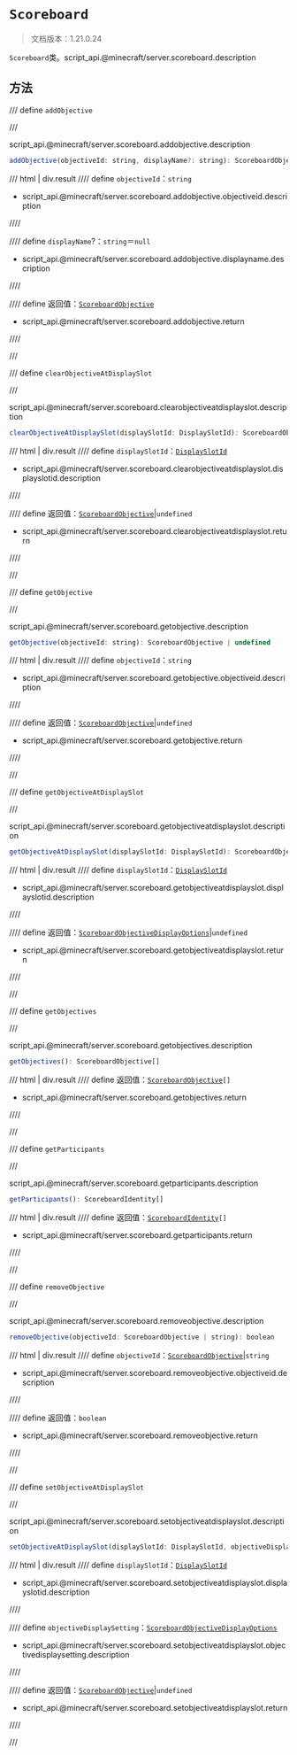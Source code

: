 # `Scoreboard`

> 文档版本：1.21.0.24

`Scoreboard`类。script_api.@minecraft/server.scoreboard.description

## 方法

/// define
`addObjective`


///

script_api.@minecraft/server.scoreboard.addobjective.description

```js
addObjective(objectiveId: string, displayName?: string): ScoreboardObjective
```

/// html | div.result
//// define
`objectiveId`：`string`

- script_api.@minecraft/server.scoreboard.addobjective.objectiveid.description


////

//// define
`displayName`?：`string`＝`null`

- script_api.@minecraft/server.scoreboard.addobjective.displayname.description


////

//// define
返回值：[`ScoreboardObjective`](./scoreboardobjective.md)

- script_api.@minecraft/server.scoreboard.addobjective.return


////

///


/// define
`clearObjectiveAtDisplaySlot`


///

script_api.@minecraft/server.scoreboard.clearobjectiveatdisplayslot.description

```js
clearObjectiveAtDisplaySlot(displaySlotId: DisplaySlotId): ScoreboardObjective | undefined
```

/// html | div.result
//// define
`displaySlotId`：[`DisplaySlotId`](./displayslotid.md)

- script_api.@minecraft/server.scoreboard.clearobjectiveatdisplayslot.displayslotid.description


////

//// define
返回值：[`ScoreboardObjective`](./scoreboardobjective.md)|`undefined`

- script_api.@minecraft/server.scoreboard.clearobjectiveatdisplayslot.return


////

///


/// define
`getObjective`


///

script_api.@minecraft/server.scoreboard.getobjective.description

```js
getObjective(objectiveId: string): ScoreboardObjective | undefined
```

/// html | div.result
//// define
`objectiveId`：`string`

- script_api.@minecraft/server.scoreboard.getobjective.objectiveid.description


////

//// define
返回值：[`ScoreboardObjective`](./scoreboardobjective.md)|`undefined`

- script_api.@minecraft/server.scoreboard.getobjective.return


////

///


/// define
`getObjectiveAtDisplaySlot`


///

script_api.@minecraft/server.scoreboard.getobjectiveatdisplayslot.description

```js
getObjectiveAtDisplaySlot(displaySlotId: DisplaySlotId): ScoreboardObjectiveDisplayOptions | undefined
```

/// html | div.result
//// define
`displaySlotId`：[`DisplaySlotId`](./displayslotid.md)

- script_api.@minecraft/server.scoreboard.getobjectiveatdisplayslot.displayslotid.description


////

//// define
返回值：[`ScoreboardObjectiveDisplayOptions`](./scoreboardobjectivedisplayoptions.md)|`undefined`

- script_api.@minecraft/server.scoreboard.getobjectiveatdisplayslot.return


////

///


/// define
`getObjectives`


///

script_api.@minecraft/server.scoreboard.getobjectives.description

```js
getObjectives(): ScoreboardObjective[]
```

/// html | div.result
//// define
返回值：<code><a href="../scoreboardobjective/">ScoreboardObjective</a>[]</code>

- script_api.@minecraft/server.scoreboard.getobjectives.return


////

///


/// define
`getParticipants`


///

script_api.@minecraft/server.scoreboard.getparticipants.description

```js
getParticipants(): ScoreboardIdentity[]
```

/// html | div.result
//// define
返回值：<code><a href="../scoreboardidentity/">ScoreboardIdentity</a>[]</code>

- script_api.@minecraft/server.scoreboard.getparticipants.return


////

///


/// define
`removeObjective`


///

script_api.@minecraft/server.scoreboard.removeobjective.description

```js
removeObjective(objectiveId: ScoreboardObjective | string): boolean
```

/// html | div.result
//// define
`objectiveId`：[`ScoreboardObjective`](./scoreboardobjective.md)|`string`

- script_api.@minecraft/server.scoreboard.removeobjective.objectiveid.description


////

//// define
返回值：`boolean`

- script_api.@minecraft/server.scoreboard.removeobjective.return


////

///


/// define
`setObjectiveAtDisplaySlot`


///

script_api.@minecraft/server.scoreboard.setobjectiveatdisplayslot.description

```js
setObjectiveAtDisplaySlot(displaySlotId: DisplaySlotId, objectiveDisplaySetting: ScoreboardObjectiveDisplayOptions): ScoreboardObjective | undefined
```

/// html | div.result
//// define
`displaySlotId`：[`DisplaySlotId`](./displayslotid.md)

- script_api.@minecraft/server.scoreboard.setobjectiveatdisplayslot.displayslotid.description


////

//// define
`objectiveDisplaySetting`：[`ScoreboardObjectiveDisplayOptions`](./scoreboardobjectivedisplayoptions.md)

- script_api.@minecraft/server.scoreboard.setobjectiveatdisplayslot.objectivedisplaysetting.description


////

//// define
返回值：[`ScoreboardObjective`](./scoreboardobjective.md)|`undefined`

- script_api.@minecraft/server.scoreboard.setobjectiveatdisplayslot.return


////

///

